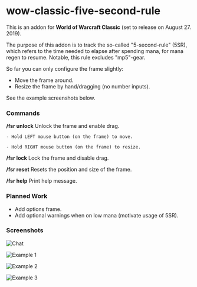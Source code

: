# wow-classic-five-second-rule

This is an addon for **World of Warcraft Classic** (set to release on August 27. 2019).

The purpose of this addon is to track the so-called "5-second-rule" (5SR), which refers to the time needed to elapse after spending mana, for mana regen to resume. Notable, this rule excludes "mp5"-gear. 

So far you can only configure the frame slightly:

* Move the frame around.
* Resize the frame by hand/dragging (no number inputs).

See the example screenshots below.

### Commands

  **/fsr unlock**   Unlock the frame and enable drag.

    - Hold LEFT mouse button (on the frame) to move.

    - Hold RIGHT mouse button (on the frame) to resize.
                         
  **/fsr lock**     Lock the frame and disable drag.

  **/fsr reset**    Resets the position and size of the frame.

  **/fsr help**     Print help message.

### Planned Work

- Add options frame.
- Add optional warnings when on low mana (motivate usage of 5SR).

### Screenshots

![Chat](https://imgur.com/1Rg8Hcm)

![Example 1](https://imgur.com/8gIcIBz)

![Example 2](https://imgur.com/it2kyVv)

![Example 3](https://imgur.com/jm0ULKH)
